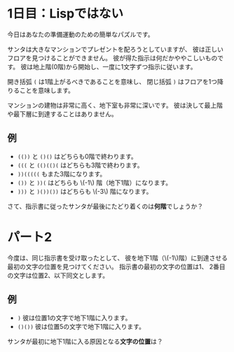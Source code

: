 # 1日目：Lispではない

今日はあなたの準備運動のための簡単なパズルです。

サンタは大きなマンションでプレゼントを配ろうとしていますが、
彼は正しいフロアを見つけることができません。
彼が得た指示は何だかややこしいものです。
彼は地上階(0階)から開始し、一度に1文字ずつ指示に従います。

開き括弧 `(` は1階上がるべきであることを意味し、
閉じ括弧 `)` はフロアを1つ降りることを意味します。

マンションの建物は非常に高く、地下室も非常に深いです。
彼は決して最上階や最下層に到達することはありません。

## 例

- `(())` と `()()` はどちらも0階で終わります。
- `(((` と `(()(()(` はどちらも3階で終わります。
- `))(((((` もまた3階になります。
- `())` と `))(` はどちらも \\(-1\\) 階（地下1階）になります。
- `)))` と `)())())` はどちらも \\(-3\\) 階になります。

さて、指示書に従ったサンタが最後にたどり着くのは**何階**でしょうか？

# パート2

今度は、同じ指示書を受け取ったとして、
彼を地下1階（\\(-1\\)階）に到達させる最初の文字の位置を見つけてください。
指示書の最初の文字の位置は1、
2番目の文字は位置2、以下同文とします。

## 例

- `)` 彼は位置1の文字で地下1階に入ります。
- `()())` 彼は位置5の文字で地下1階に入ります。

サンタが最初に地下1階に入る原因となる**文字の位置**は？
